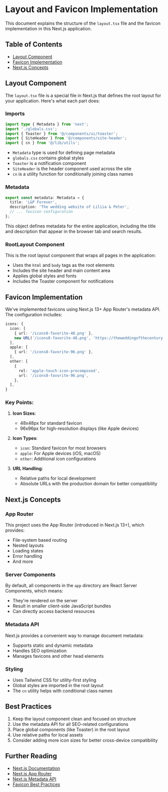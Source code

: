# Layout and Favicon Implementation

This document explains the structure of the `layout.tsx` file and the favicon implementation in this Next.js application.

## Table of Contents
- [Layout Component](#layout-component)
- [Favicon Implementation](#favicon-implementation)
- [Next.js Concepts](#nextjs-concepts)

## Layout Component

The `layout.tsx` file is a special file in Next.js that defines the root layout for your application. Here's what each part does:

### Imports
```typescript
import type { Metadata } from 'next';
import './globals.css';
import { Toaster } from '@/components/ui/toaster';
import { SiteHeader } from '@/components/site-header';
import { cn } from '@/lib/utils';
```
- `Metadata` type is used for defining page metadata
- `globals.css` contains global styles
- `Toaster` is a notification component
- `SiteHeader` is the header component used across the site
- `cn` is a utility function for conditionally joining class names

### Metadata
```typescript
export const metadata: Metadata = {
  title: 'L&P Forever',
  description: 'The wedding website of Liliia & Peter',
  // ... favicon configuration
};
```
This object defines metadata for the entire application, including the title and description that appear in the browser tab and search results.

### RootLayout Component
This is the root layout component that wraps all pages in the application:
- Uses the `html` and `body` tags as the root elements
- Includes the site header and main content area
- Applies global styles and fonts
- Includes the Toaster component for notifications

## Favicon Implementation

We've implemented favicons using Next.js 13+ App Router's metadata API. The configuration includes:

```typescript
icons: {
  icon: [
    { url: '/icons8-favorite-48.png' },
    new URL('/icons8-favorite-48.png', 'https://theweddingofthecentury.vercel.app'),
  ],
  apple: [
    { url: '/icons8-favorite-96.png' },
  ],
  other: [
    {
      rel: 'apple-touch-icon-precomposed',
      url: '/icons8-favorite-96.png',
    },
  ],
}
```

### Key Points:
1. **Icon Sizes**: 
   - 48x48px for standard favicon
   - 96x96px for high-resolution displays (like Apple devices)

2. **Icon Types**:
   - `icon`: Standard favicon for most browsers
   - `apple`: For Apple devices (iOS, macOS)
   - `other`: Additional icon configurations

3. **URL Handling**:
   - Relative paths for local development
   - Absolute URLs with the production domain for better compatibility

## Next.js Concepts

### App Router
This project uses the App Router (introduced in Next.js 13+), which provides:
- File-system based routing
- Nested layouts
- Loading states
- Error handling
- And more

### Server Components
By default, all components in the `app` directory are React Server Components, which means:
- They're rendered on the server
- Result in smaller client-side JavaScript bundles
- Can directly access backend resources

### Metadata API
Next.js provides a convenient way to manage document metadata:
- Supports static and dynamic metadata
- Handles SEO optimization
- Manages favicons and other head elements

### Styling
- Uses Tailwind CSS for utility-first styling
- Global styles are imported in the root layout
- The `cn` utility helps with conditional class names

## Best Practices
1. Keep the layout component clean and focused on structure
2. Use the metadata API for all SEO-related configurations
3. Place global components (like Toaster) in the root layout
4. Use relative paths for local assets
5. Consider adding more icon sizes for better cross-device compatibility

## Further Reading
- [Next.js Documentation](https://nextjs.org/docs)
- [Next.js App Router](https://nextjs.org/docs/app)
- [Next.js Metadata API](https://nextjs.org/docs/app/api-reference/functions/generate-metadata)
- [Favicon Best Practices](https://evilmartians.com/chronicles/how-to-favicon-in-2021-six-files-that-fit-most-needs)
